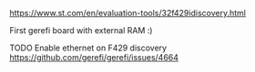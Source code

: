 https://www.st.com/en/evaluation-tools/32f429idiscovery.html

First gerefi board with external RAM :)

TODO Enable ethernet on F429 discovery https://github.com/gerefi/gerefi/issues/4664
